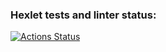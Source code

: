 ### Hexlet tests and linter status:
[![Actions Status](https://github.com/EgorovArtem34/layout-designer-project-58/workflows/hexlet-check/badge.svg)](https://github.com/EgorovArtem34/layout-designer-project-58/actions)